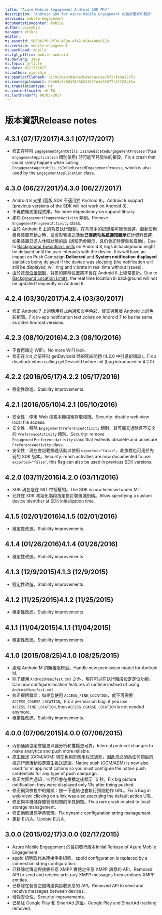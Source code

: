 ```yaml
---
title: "Azure Mobile Engagement Android SDK 整合"
description: "Android SDK for Azure Mobile Engagement 的最新更新和程序"
services: mobile-engagement
documentationcenter: mobile
author: piyushjo
manager: erikre
editor: 
ms.assetid: 585341f9-3f39-459a-af42-864e400a0128
ms.service: mobile-engagement
ms.workload: mobile
ms.tgt_pltfrm: mobile-android
ms.devlang: Java
ms.topic: article
ms.date: 07/17/2017
ms.author: piyushjo
ms.openlocfilehash: c179c39a43da0aa35e945acceacbf27fe8e328f3
ms.sourcegitcommit: 02e69c4a9d17645633357fe3d46677c2ff22c85a
ms.translationtype: MT
ms.contentlocale: zh-TW
ms.lasthandoff: 08/03/2017
---
```

# <a name="release-notes"></a><span data-ttu-id="657b8-103">版本資訊</span><span class="sxs-lookup"><span data-stu-id="657b8-103">Release notes</span></span>

## <a name="431-07172017"></a><span data-ttu-id="657b8-104">4.3.1 (07/17/2017)</span><span class="sxs-lookup"><span data-stu-id="657b8-104">4.3.1 (07/17/2017)</span></span>
* <span data-ttu-id="657b8-105">修正在呼叫 `EngagementAgentUtils.isInDedicatedEngagementProcess` (也由 `EngagementApplication` 類別使用) 時可能罕見發生的損毀。</span><span class="sxs-lookup"><span data-stu-id="657b8-105">Fix a crash that could rarely happen when calling `EngagementAgentUtils.isInDedicatedEngagementProcess`, which is also used by the `EngagementApplication` class.</span></span>

## <a name="430-06272017"></a><span data-ttu-id="657b8-106">4.3.0 (06/27/2017)</span><span class="sxs-lookup"><span data-stu-id="657b8-106">4.3.0 (06/27/2017)</span></span>
* <span data-ttu-id="657b8-107">Android 8 支援 (舊版 SDK 不適用於 Android 8)。</span><span class="sxs-lookup"><span data-stu-id="657b8-107">Android 8 support (previous versions of the SDK will not work on Android 8).</span></span>
* <span data-ttu-id="657b8-108">不再依賴支援程式庫。</span><span class="sxs-lookup"><span data-stu-id="657b8-108">No more dependency on support library.</span></span>
* <span data-ttu-id="657b8-109">移除 `EngagementFragmentActivity` 類別。</span><span class="sxs-lookup"><span data-stu-id="657b8-109">Remove `EngagementFragmentActivity` class.</span></span>
* <span data-ttu-id="657b8-110">由於 Android 8 上的[背景執行限制](https://developer.android.com/preview/features/background.html)，在背景中的記錄檔可能會延遲，直到使用者與裝置互動之時，這會影響推送活動**已傳遞**和**系統通知顯示**統計資料延遲，如果裝置已進入休眠狀態的話 (通知仍會顯示、且仍會即時響鈴和震動)。</span><span class="sxs-lookup"><span data-stu-id="657b8-110">Due to [Background Execution Limits](https://developer.android.com/preview/features/background.html) on Android 8, logs in background might be delayed until the user interacts with the device, this will have an impact on Push Campaign **Delivered** and **System notification displayed** statistics being delayed if the device was sleeping (the notification will still be displayed, will ring and vibrate in real time without issues).</span></span>
* <span data-ttu-id="657b8-111">由於[背景位置限制](https://developer.android.com/preview/features/background-location-limits.html)，背景的即時位置將不會在 Android 8 上經常更新。</span><span class="sxs-lookup"><span data-stu-id="657b8-111">Due to [Background Location Limits](https://developer.android.com/preview/features/background-location-limits.html), the real time location in background will not be updated frequently on Android 8.</span></span>

## <a name="424-03302017"></a><span data-ttu-id="657b8-112">4.2.4 (03/30/2017)</span><span class="sxs-lookup"><span data-stu-id="657b8-112">4.2.4 (03/30/2017)</span></span>
* <span data-ttu-id="657b8-113">修正 Android 7 上的應用程式內通知文字色彩，使其與舊版 Android 上的色彩相同。</span><span class="sxs-lookup"><span data-stu-id="657b8-113">Fix in-app notification text colors on Android 7 to be the same as older Android versions.</span></span>

## <a name="423-08102016"></a><span data-ttu-id="657b8-114">4.2.3 (08/10/2016)</span><span class="sxs-lookup"><span data-stu-id="657b8-114">4.2.3 (08/10/2016)</span></span>
* <span data-ttu-id="657b8-115">不會再鎖定 WIFI。</span><span class="sxs-lookup"><span data-stu-id="657b8-115">No more WIFI lock.</span></span>
* <span data-ttu-id="657b8-116">修正在 init 之前呼叫 getDeviceId 時的死結問題 (4.2.0 中引進的錯誤)。</span><span class="sxs-lookup"><span data-stu-id="657b8-116">Fix a deadlock when calling getDeviceId before init (bug introduced in 4.2.0).</span></span>

## <a name="422-05172016"></a><span data-ttu-id="657b8-117">4.2.2 (2016/05/17)</span><span class="sxs-lookup"><span data-stu-id="657b8-117">4.2.2 (05/17/2016)</span></span>
* <span data-ttu-id="657b8-118">穩定性改進。</span><span class="sxs-lookup"><span data-stu-id="657b8-118">Stability improvements.</span></span>

## <a name="421-05102016"></a><span data-ttu-id="657b8-119">4.2.1 (2016/05/10)</span><span class="sxs-lookup"><span data-stu-id="657b8-119">4.2.1 (05/10/2016)</span></span>
* <span data-ttu-id="657b8-120">安全性︰停用 Web 檢視本機檔案存取權限。</span><span class="sxs-lookup"><span data-stu-id="657b8-120">Security: disable web view local file access.</span></span>
* <span data-ttu-id="657b8-121">安全性︰移除 `EngagementPreferenceActivity` 類別，其可擴充過時且不安全的 `PreferenceActivity` 類別。</span><span class="sxs-lookup"><span data-stu-id="657b8-121">Security: remove `EngagementPreferenceActivity` class that extends obsolete and unsecure `PreferenceActivity` class.</span></span>
* <span data-ttu-id="657b8-122">安全性︰現在會記載觸達活動以使用 `exported="false"`，此旗標也可用於先前的 SDK 版本。</span><span class="sxs-lookup"><span data-stu-id="657b8-122">Security: reach activities are now documented to use `exported="false"`, this flag can also be used in previous SDK versions.</span></span>

## <a name="420-03112016"></a><span data-ttu-id="657b8-123">4.2.0 (03/11/2016)</span><span class="sxs-lookup"><span data-stu-id="657b8-123">4.2.0 (03/11/2016)</span></span>
* <span data-ttu-id="657b8-124">SDK 現在是在 MIT 中授權的。</span><span class="sxs-lookup"><span data-stu-id="657b8-124">The SDK is now licensed under MIT.</span></span>
* <span data-ttu-id="657b8-125">允許在 SDK 初始化階段指定自訂裝置識別碼。</span><span class="sxs-lookup"><span data-stu-id="657b8-125">Allow specifying a custom device identifier at SDK initialization time.</span></span>

## <a name="415-02012016"></a><span data-ttu-id="657b8-126">4.1.5 (02/01/2016)</span><span class="sxs-lookup"><span data-stu-id="657b8-126">4.1.5 (02/01/2016)</span></span>
* <span data-ttu-id="657b8-127">穩定性改進。</span><span class="sxs-lookup"><span data-stu-id="657b8-127">Stability improvements.</span></span>

## <a name="414-01262016"></a><span data-ttu-id="657b8-128">4.1.4 (01/26/2016)</span><span class="sxs-lookup"><span data-stu-id="657b8-128">4.1.4 (01/26/2016)</span></span>
* <span data-ttu-id="657b8-129">穩定性改進。</span><span class="sxs-lookup"><span data-stu-id="657b8-129">Stability improvements.</span></span>

## <a name="413-1292015"></a><span data-ttu-id="657b8-130">4.1.3 (12/9/2015)</span><span class="sxs-lookup"><span data-stu-id="657b8-130">4.1.3 (12/9/2015)</span></span>
* <span data-ttu-id="657b8-131">穩定性改進。</span><span class="sxs-lookup"><span data-stu-id="657b8-131">Stability improvements.</span></span>

## <a name="412-11252015"></a><span data-ttu-id="657b8-132">4.1.2 (11/25/2015)</span><span class="sxs-lookup"><span data-stu-id="657b8-132">4.1.2 (11/25/2015)</span></span>
* <span data-ttu-id="657b8-133">穩定性改進。</span><span class="sxs-lookup"><span data-stu-id="657b8-133">Stability improvements.</span></span>

## <a name="411-11042015"></a><span data-ttu-id="657b8-134">4.1.1 (11/04/2015)</span><span class="sxs-lookup"><span data-stu-id="657b8-134">4.1.1 (11/04/2015)</span></span>
* <span data-ttu-id="657b8-135">穩定性改進。</span><span class="sxs-lookup"><span data-stu-id="657b8-135">Stability improvements.</span></span>

## <a name="410-08252015"></a><span data-ttu-id="657b8-136">4.1.0 (2015/08/25)</span><span class="sxs-lookup"><span data-stu-id="657b8-136">4.1.0 (08/25/2015)</span></span>
* <span data-ttu-id="657b8-137">處理 Android M 的新權限模型。</span><span class="sxs-lookup"><span data-stu-id="657b8-137">Handle new permission model for Android M.</span></span>
* <span data-ttu-id="657b8-138">除了使用 `AndroidManifest.xml` 之外，現在可以在執行階段設定定位功能。</span><span class="sxs-lookup"><span data-stu-id="657b8-138">Can now configure location features at runtime instead of using  `AndroidManifest.xml`.</span></span>
* <span data-ttu-id="657b8-139">修正權限錯誤：如果您使用 `ACCESS_FINE_LOCATION`，就不再需要 `ACCESS_COARSE_LOCATION`。</span><span class="sxs-lookup"><span data-stu-id="657b8-139">Fix a permission bug: if you use `ACCESS_FINE_LOCATION`, then `ACCESS_COARSE_LOCATION` is not needed anymore.</span></span>
* <span data-ttu-id="657b8-140">穩定性改進。</span><span class="sxs-lookup"><span data-stu-id="657b8-140">Stability improvements.</span></span>

## <a name="400-07062015"></a><span data-ttu-id="657b8-141">4.0.0 (07/06/2015)</span><span class="sxs-lookup"><span data-stu-id="657b8-141">4.0.0 (07/06/2015)</span></span>
* <span data-ttu-id="657b8-142">內部通訊協定會變更以讓分析和推播更可靠。</span><span class="sxs-lookup"><span data-stu-id="657b8-142">Internal protocol changes to make analytics and push more reliable.</span></span>
* <span data-ttu-id="657b8-143">原生推送 (GCM/ADM) 現在也用於應用程式通知，因此您必須為任何類型的推送行銷活動設定原生推送認證。</span><span class="sxs-lookup"><span data-stu-id="657b8-143">Native push (GCM/ADM) is now also used for in app notifications so you must configure the native push credentials for any type of push campaign.</span></span>
* <span data-ttu-id="657b8-144">修正大圖片通知：它們只會在推播之後顯示 10 秒。</span><span class="sxs-lookup"><span data-stu-id="657b8-144">Fix big picture notification: they were displayed only 10s after being pushed.</span></span>
* <span data-ttu-id="657b8-145">修正網頁檢視中的錯誤：按一下連結也會執行預設動作 URL。</span><span class="sxs-lookup"><span data-stu-id="657b8-145">Fix a bug in web view: clicking on a link was also executing the default action URL.</span></span>
* <span data-ttu-id="657b8-146">修正與本機儲存體管理相關的罕見損毀。</span><span class="sxs-lookup"><span data-stu-id="657b8-146">Fix a rare crash related to local storage management.</span></span>
* <span data-ttu-id="657b8-147">修正動態組態字串管理。</span><span class="sxs-lookup"><span data-stu-id="657b8-147">Fix dynamic configuration string management.</span></span>
* <span data-ttu-id="657b8-148">更新 EULA。</span><span class="sxs-lookup"><span data-stu-id="657b8-148">Update EULA.</span></span>

## <a name="300-02172015"></a><span data-ttu-id="657b8-149">3.0.0 (2015/02/17)</span><span class="sxs-lookup"><span data-stu-id="657b8-149">3.0.0 (02/17/2015)</span></span>
* <span data-ttu-id="657b8-150">Azure Mobile Engagement 的最初發行版本</span><span class="sxs-lookup"><span data-stu-id="657b8-150">Initial Release of Azure Mobile Engagement</span></span>
* <span data-ttu-id="657b8-151">appId 組態取代為連接字串組態。</span><span class="sxs-lookup"><span data-stu-id="657b8-151">appId configuration is replaced by a connection string configuration.</span></span>
* <span data-ttu-id="657b8-152">已移除從傳送與接收任意 XMPP 實體之任意 XMPP 訊息的 API。</span><span class="sxs-lookup"><span data-stu-id="657b8-152">Removed API to send and receive arbitrary XMPP messages from arbitrary XMPP entities.</span></span>
* <span data-ttu-id="657b8-153">已移除在裝置之間傳送與接收訊息的 API。</span><span class="sxs-lookup"><span data-stu-id="657b8-153">Removed API to send and receive messages between devices.</span></span>
* <span data-ttu-id="657b8-154">增強安全性。</span><span class="sxs-lookup"><span data-stu-id="657b8-154">Security improvements.</span></span>
* <span data-ttu-id="657b8-155">已移除 Google Play 和 SmartAd 追蹤。</span><span class="sxs-lookup"><span data-stu-id="657b8-155">Google Play and SmartAd tracking removed.</span></span>

